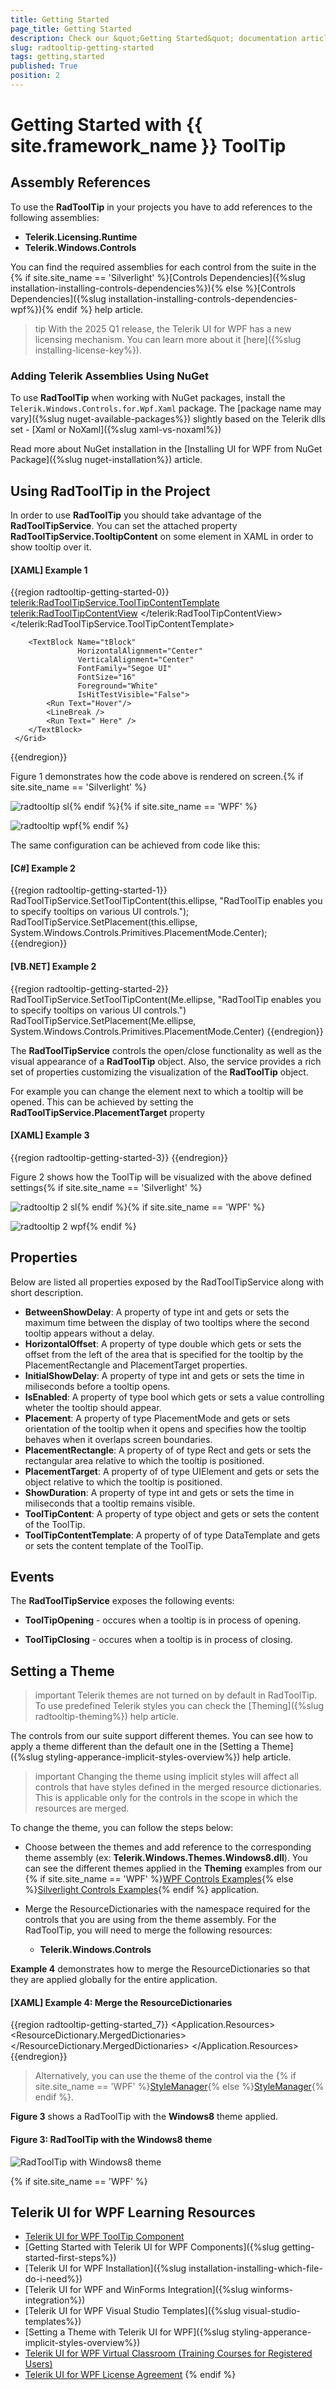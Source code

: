```yaml
---
title: Getting Started
page_title: Getting Started
description: Check our &quot;Getting Started&quot; documentation article for the RadToolTip {{ site.framework_name }} control.
slug: radtooltip-getting-started
tags: getting,started
published: True
position: 2
---
```


# Getting Started with {{ site.framework_name }} ToolTip

## Assembly References

To use the __RadToolTip__ in your projects you have to add references to the following assemblies:

* __Telerik.Licensing.Runtime__
* __Telerik.Windows.Controls__

You can find the required assemblies for each control from the suite in the {% if site.site_name == 'Silverlight' %}[Controls Dependencies]({%slug installation-installing-controls-dependencies%}){% else %}[Controls Dependencies]({%slug installation-installing-controls-dependencies-wpf%}){% endif %} help article.

>tip With the 2025 Q1 release, the Telerik UI for WPF has a new licensing mechanism. You can learn more about it [here]({%slug installing-license-key%}).

### Adding Telerik Assemblies Using NuGet

To use __RadToolTip__ when working with NuGet packages, install the `Telerik.Windows.Controls.for.Wpf.Xaml` package. The [package name may vary]({%slug nuget-available-packages%}) slightly based on the Telerik dlls set - [Xaml or NoXaml]({%slug xaml-vs-noxaml%})

Read more about NuGet installation in the [Installing UI for WPF from NuGet Package]({%slug nuget-installation%}) article.

## Using RadToolTip in the Project

In order to use __RadToolTip__ you should take advantage of the __RadToolTipService__. You can set the attached property __RadToolTipService.TooltipContent__ on some element in XAML in order to show tooltip over it.

#### __[XAML] Example 1__
{{region radtooltip-getting-started-0}}
     <Grid x:Name="LayoutRoot" Background="White">
        <Ellipse x:Name="ellipse"
                 Width="80"
                 Height="80"
                 Fill="#FF1B9DDE"
                 Stroke="#FF1B9DDE"
                 StrokeThickness="2"
                 Visibility="Visible"
                   telerik:RadToolTipService.VerticalOffset="-5"
                 telerik:RadToolTipService.Placement="Top"
                 telerik:RadToolTipService.ToolTipContent="RadToolTip enables you to specify&#x0a;tooltips on various UI controls.">
            <telerik:RadToolTipService.ToolTipContentTemplate>
                <DataTemplate>
                    <telerik:RadToolTipContentView>
                        <TextBlock Text="{Binding}" />
                    </telerik:RadToolTipContentView>
                </DataTemplate>
            </telerik:RadToolTipService.ToolTipContentTemplate>
        </Ellipse>

        <TextBlock Name="tBlock"
                   HorizontalAlignment="Center"
                   VerticalAlignment="Center"
                   FontFamily="Segoe UI"
                   FontSize="16"
                   Foreground="White"
                   IsHitTestVisible="False">
            <Run Text="Hover"/>
            <LineBreak />
            <Run Text=" Here" />
        </TextBlock>
     </Grid>
{{endregion}}

Figure 1 demonstrates how the code above is rendered on screen.{% if site.site_name == 'Silverlight' %}

![radtooltip sl](images/radtooltip_sl.png){% endif %}{% if site.site_name == 'WPF' %}

![radtooltip wpf](images/radtooltip_wpf.png){% endif %}

The same configuration can be achieved from code like this:

#### __[C#] Example 2__
{{region radtooltip-getting-started-1}}
    RadToolTipService.SetToolTipContent(this.ellipse, "RadToolTip enables you to specify&#x0a;tooltips on various UI controls.");
    RadToolTipService.SetPlacement(this.ellipse, System.Windows.Controls.Primitives.PlacementMode.Center);
{{endregion}}

#### __[VB.NET] Example 2__
{{region radtooltip-getting-started-2}}
    RadToolTipService.SetToolTipContent(Me.ellipse, "RadToolTip enables you to specify&#x0a;tooltips on various UI controls.")
    RadToolTipService.SetPlacement(Me.ellipse, System.Windows.Controls.Primitives.PlacementMode.Center)
{{endregion}}

The __RadToolTipService__ controls the open/close functionality as well as the visual appearance of a __RadToolTip__ object. Also, the service provides a rich set of properties customizing the visualization of the __RadToolTip__ object.

For example you can change the element next to which a tooltip will be opened. This can be achieved by setting the __RadToolTipService.PlacementTarget__ property

#### __[XAML] Example 3__
{{region radtooltip-getting-started-3}}
    <StackPanel Orientation="Horizontal">
		<Rectangle Width="30"
		           Height="30"
		           Margin="20 0"
		           Fill="Red"
		           telerik:RadToolTipService.Placement="Top"
		           telerik:RadToolTipService.PlacementTarget="{Binding ElementName=rect}"
		           telerik:RadToolTipService.ToolTipContent="ToolTip on foreign element"
		           telerik:RadToolTipService.VerticalOffset="-5" />
		<Rectangle x:Name="rect"
		           Width="30"
		           Height="30"
		           VerticalAlignment="Center"
		           Fill="Blue" />
	</StackPanel>
{{endregion}}


Figure 2 shows how the ToolTip will be visualized with the above defined settings{% if site.site_name == 'Silverlight' %}

![radtooltip 2 sl](images/radtooltip2_sl.png){% endif %}{% if site.site_name == 'WPF' %}

![radtooltip 2 wpf](images/radtooltip2_wpf.png){% endif %}

## Properties

Below are listed all properties exposed by the RadToolTipService along with short description.

* __BetweenShowDelay__: A property of type int and gets or sets the maximum time between the display of two tooltips where the second tooltip appears without a delay.
* __HorizontalOffset__: A property of type double which gets or sets the offset from the left of the area that is specified for the tooltip by the PlacementRectangle and PlacementTarget properties. 
* __InitialShowDelay__: A property of type int and gets or sets the  time in miliseconds before a tooltip opens. 
* __IsEnabled__: A property of type bool which gets or sets a value controlling wheter the tooltip should appear.
* __Placement__: A property of type PlacementMode and gets or sets orientation of the tooltip when it opens and specifies how the tooltip behaves when it overlaps screen boundaries. 
* __PlacementRectangle__: A property of of type Rect and gets or sets the rectangular area relative to which the tooltip is positioned.
* __PlacementTarget__: A property of of type UIElement and gets or sets the object relative to which the tooltip is positioned.
* __ShowDuration__: A property of type int and gets or sets the time in miliseconds that a tooltip remains visible.
* __ToolTipContent__: A property of type object and gets or sets the content of the ToolTip.
* __ToolTipContentTemplate__: A property of of type DataTemplate and gets or sets the content template of the ToolTip.
            

## Events

The __RadToolTipService__ exposes the following events:

* __ToolTipOpening__ - occures when a tooltip is in process of opening.           

* __ToolTipClosing__ - occures when a tooltip is in process of closing.

## Setting a Theme

>important Telerik themes are not turned on by default in RadToolTip. To use predefined Telerik styles you can check the [Theming]({%slug radtooltip-theming%}) help article.

The controls from our suite support different themes. You can see how to apply a theme different than the default one in the [Setting a Theme]({%slug styling-apperance-implicit-styles-overview%}) help article.

>important Changing the theme using implicit styles will affect all controls that have styles defined in the merged resource dictionaries. This is applicable only for the controls in the scope in which the resources are merged. 

To change the theme, you can follow the steps below:

* Choose between the themes and add reference to the corresponding theme assembly (ex: **Telerik.Windows.Themes.Windows8.dll**). You can see the different themes applied in the **Theming** examples from our {% if site.site_name == 'WPF' %}[WPF Controls Examples](https://demos.telerik.com/wpf/){% else %}[Silverlight Controls Examples](https://demos.telerik.com/silverlight/#ToolTip/Theming){% endif %} application.

* Merge the ResourceDictionaries with the namespace required for the controls that you are using from the theme assembly. For the RadToolTip, you will need to merge the following resources:

	* __Telerik.Windows.Controls__

__Example 4__ demonstrates how to merge the ResourceDictionaries so that they are applied globally for the entire application.

#### __[XAML] Example 4: Merge the ResourceDictionaries__  
{{region radtooltip-getting-started_7}}
	<Application.Resources>
		<ResourceDictionary>
			<ResourceDictionary.MergedDictionaries>
				<ResourceDictionary Source="/Telerik.Windows.Themes.Windows8;component/Themes/System.Windows.xaml"/>
				<ResourceDictionary Source="/Telerik.Windows.Themes.Windows8;component/Themes/Telerik.Windows.Controls.xaml"/>
			</ResourceDictionary.MergedDictionaries>
		</ResourceDictionary>
	</Application.Resources>
{{endregion}}

>Alternatively, you can use the theme of the control via the {% if site.site_name == 'WPF' %}[StyleManager](https://docs.telerik.com/devtools/wpf/styling-and-appearance/stylemanager/common-styling-apperance-setting-theme-wpf){% else %}[StyleManager](https://docs.telerik.com/devtools/silverlight/styling-and-appearance/stylemanager/common-styling-apperance-setting-theme){% endif %}.

__Figure 3__ shows a RadToolTip with the **Windows8** theme applied.

#### __Figure 3: RadToolTip with the Windows8 theme__
![RadToolTip with Windows8 theme](images/RadToolTip-setting-theme.png)

{% if site.site_name == 'WPF' %}
## Telerik UI for WPF Learning Resources

* [Telerik UI for WPF ToolTip Component](https://www.telerik.com/products/wpf/tooltip.aspx)
* [Getting Started with Telerik UI for WPF Components]({%slug getting-started-first-steps%})
* [Telerik UI for WPF Installation]({%slug installation-installing-which-file-do-i-need%})
* [Telerik UI for WPF and WinForms Integration]({%slug winforms-integration%})
* [Telerik UI for WPF Visual Studio Templates]({%slug visual-studio-templates%})
* [Setting a Theme with Telerik UI for WPF]({%slug styling-apperance-implicit-styles-overview%})
* [Telerik UI for WPF Virtual Classroom (Training Courses for Registered Users)](https://learn.telerik.com/learn/course/external/view/elearning/16/telerik-ui-for-wpf) 
* [Telerik UI for WPF License Agreement](https://www.telerik.com/purchase/license-agreement/wpf-dlw-s)
{% endif %}

